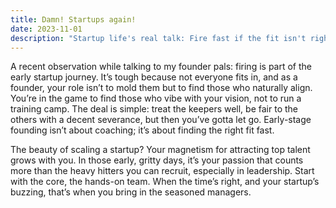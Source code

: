 ```yaml
---
title: Damn! Startups again!
date: 2023-11-01
description: "Startup life's real talk: Fire fast if the fit isn't right and focus on hiring doers first. Your startup's vibe attracts the big players later as you grow."
---
```



A recent observation while talking to my founder pals: firing is part of the early startup journey. It’s tough because not everyone fits in, and as a founder, your role isn’t to mold them but to find those who naturally align. You’re in the game to find those who vibe with your vision, not to run a training camp. The deal is simple: treat the keepers well, be fair to the others with a decent severance, but then you’ve gotta let go. Early-stage founding isn’t about coaching; it’s about finding the right fit fast.

The beauty of scaling a startup? Your magnetism for attracting top talent grows with you. In those early, gritty days, it’s your passion that counts more than the heavy hitters you can recruit, especially in leadership. Start with the core, the hands-on team. When the time’s right, and your startup’s buzzing, that’s when you bring in the seasoned managers.
